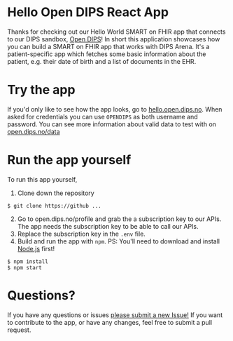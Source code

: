 # Hello Open DIPS React App

Thanks for checking out our Hello World SMART on FHIR app that connects to our
DIPS sandbox, [Open DIPS](https://open.dips.no)! In short this application
showcases how you can build a SMART on FHIR app that works with DIPS Arena.
It's a patient-specific app which fetches some basic information about the
patient, e.g. their date of birth and a list of documents in the EHR. 

# Try the app

If you'd only like to see how the app looks, go to
[hello.open.dips.no](https://hello.open.dips.no). When asked for credentials you
can use `OPENDIPS` as both username and password. You can see more information 
about valid data to test with on [open.dips.no/data](https://open.dips.no/data) 

# Run the app yourself

To run this app yourself, 

1. Clone down the repository 

``` 
$ git clone https://github ... 
```

2. Go to open.dips.no/profile and grab the a subscription key to our APIs. The
	 app needs the subscription key to be able to call our APIs. 
3. Replace the subscription key in the `.env` file. 
4. Build and run the app with `npm`. PS: You'll need to download and install [Node.js](https://nodejs.org/en/) first! 

```
$ npm install
$ npm start 
``` 

# Questions? 

If you have any questions or issues [please submit a new Issue!](https://github.com/DIPSAS/hello-open-dips/issues/new/choose)
If you want to contribute to the app, or have any changes, feel free to submit a pull request. 
